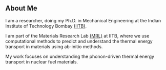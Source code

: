 ## About Me

I am a researcher, doing my Ph.D. in Mechanical Engineering at the Indian Institute of Technology Bombay [(IITB)](https://www.iitb.ac.in/). 

I am part of the Materials Research Lab [(MRL)](https://www.me.iitb.ac.in/~a_jain/) at IITB, where we use computational methods to predict and understand the thermal energy transport in materials using ab-initio methods. 

My work focuses on understanding the phonon-driven thermal energy transport in nuclear fuel materials.

<script src="http://code.jquery.com/jquery-1.4.2.min.js"></script> <script> var x = document.getElementsByClassName("site-footer-credits"); setTimeout(() => { x[0].remove(); }, 10); </script>
